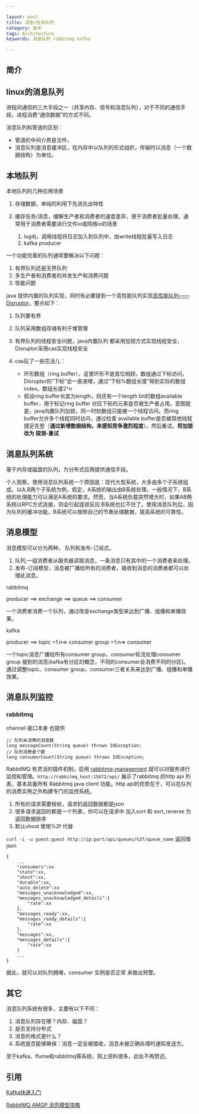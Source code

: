 ```yaml
---

layout: post
title: 消息/任务队列
category: 技术
tags: Architecture
keywords: 消息队列 rabbitmq kafka

---
```


## 简介


## linux的消息队列

进程间通信的三大手段之一（共享内存、信号和消息队列），对于不同的通信手段，进程消费“通信数据”的方式不同。

消息队列和管道的区别：

- 管道的中间介质是文件。
- 消息队列是消息缓冲区，在内存中以队列的形式组织，传输时以消息（一个数据结构）为单位。

## 本地队列

本地队列的几种应用场景

1. 存储数据，单纯的利用下先进先出特性
2. 缓存任务/消息，缓解生产者和消费者的速度差异，便于消费者批量处理，通常用于消费者需要进行文件io或网络io的场景

	1. log4j，调用线程将日志加入到队列中，由write线程批量写入日志
	2. kafka producer

一个功能完善的队列通常要解决以下问题：

1. 有界队列还是无界队列
2. 多生产者和消费者的并发生产和消费问题
3. 性能问题

java 提供内置的队列实现，同时有必要提到一个高性能队列实现[高性能队列——Disruptor](https://tech.meituan.com/disruptor.html)，要点如下：

1. 队列要有界
2. 队列采用数组存储有利于堆管理
2. 有界队列的线程安全问题，java内置队列 都采用加锁方式实现线程安全，Disruptor采用cas实现线程安全
3. cas玩了一些花活儿：

	* 环形数组（ring buffer），这里环形不是首位相顾，数组通过下标访问，Disruptor的“下标”会一直递增，通过“下标%数组长度”得到实际的数组index。数组长度2^n
	* 假设ring buffer长度为length，则还有一个length bit的数组available buffer，用于标记ring buffer 对应下标的元素是否被生产者占用。意图就是，java内置队列加锁，同一时刻数组只能被一个线程访问。而ring buffer允许多个线程同时访问，通过检查 available buffer是否被其他线程捷足先登（**通过新增数据结构，来感知竞争激烈程度**），然后重试。**将加锁  改为 探测-重试**

## 消息队列系统

基于内存或磁盘的队列，为分布式应用提供通信手段。

个人观察，使用消息队列系统一个原因是：现代大型系统，大多由多个子系统组成。以A,B两个子系统为例，假定，A系统的输出由B系统处理。一般情况下，B系统的处理能力可以满足A系统的要求。然而，当A系统负载突然增大时，如果AB两系统以RPC方式连接，则会引起连锁反应:B系统也扛不住了。使用消息队列后，因为队列的缓冲功能，B系统可以按照自己的节奏处理数据，提高系统的可靠性。


## 消息模型

消息模型可以分为两种， 队列和发布-订阅式。 

1. 队列,一组消费者从服务器读取消息，一条消息只有其中的一个消费者来处理。
2. 发布-订阅模型，消息被广播给所有的消费者，接收到消息的消费者都可以处理此消息。


rabbitmq

producer ==> exchange ==> queue  ==> consumer

一个消费者消费一个队列，通过改变exchange类型来达到广播、组播和单播效果。

kafka

producer ==> topic =1:n=> consumer group =1:n=> consumer

一个topic消息广播给所有consumer group，consumer轮流处理consumer group 接到的消息(kafka有分区的概念，不同的consumer会消费不同的分区)。通过调整topic、consumer group、consumer三者关系来达到广播、组播和单播效果。

## 消息队列监控

### rabbitmq

channel 接口本身 也提供

	// 队列未消费的消息数
    long messageCount(String queue) throws IOException;
    // 队列消费者个数
    long consumerCount(String queue) throws IOException;

RabbitMQ 有灵活的插件机制，启用 [rabbitmq-management](http://www.rabbitmq.com/management.html) 就可以对服务进行监控和管理。`http://rabbitmq_host:15672/api/` 展示了rabbitmq 的http api 列表，基本具备所有 Rabbitmq java client  功能。http api的优势在于，可以在队列的消费实例之外构建专门的监控系统。

1. 所有的请求需要授权，请求的返回数据都是json
2. 很多请求返回的都是一个列表，你可以在请求中 加入sort 和 sort_reverse 为返回数据排序
3. 默认vhost 使用%2f 代替

`curl -i -u guest:guest http://ip:port/api/queues/%2f/queue_name` 返回值 json 

	{
		...
		"consumers":xx
		"state":xx,
		"vhost":xx,
		"durable":xx,
		"auto_delete":xx
		"messages_unacknowledged":xx,
		"messages_unacknowledged_details":{
			"rate":xx
		},
		"messages_ready":xx,
		"messages_ready_details":{
			"rate":xx
		},
		"messages":xx,
		"messages_details":{
			"rate":xx
		}
		...
	}
	
据此，就可以对队列拥堵，consumer 实例是否正常 来做出预警。
    
    
## 其它

消息队列系统有很多，主要有以下不同：

1. 消息队列存在哪？内存、磁盘？
2. 是否支持分布式
3. 消息的格式是什么？
4. 系统是否能够确保：消息一定会被接收，消息未被正确处理时通知发送方。


至于kafka、flume和rabbitmq等系统，网上资料很多，此处不再赘述。


## 引用

[Kafka快速入门](http://colobu.com/2014/08/06/kafka-quickstart/)

[RabbitMQ AMQP 消息模型攻略](https://segmentfault.com/a/1190000007123977)

